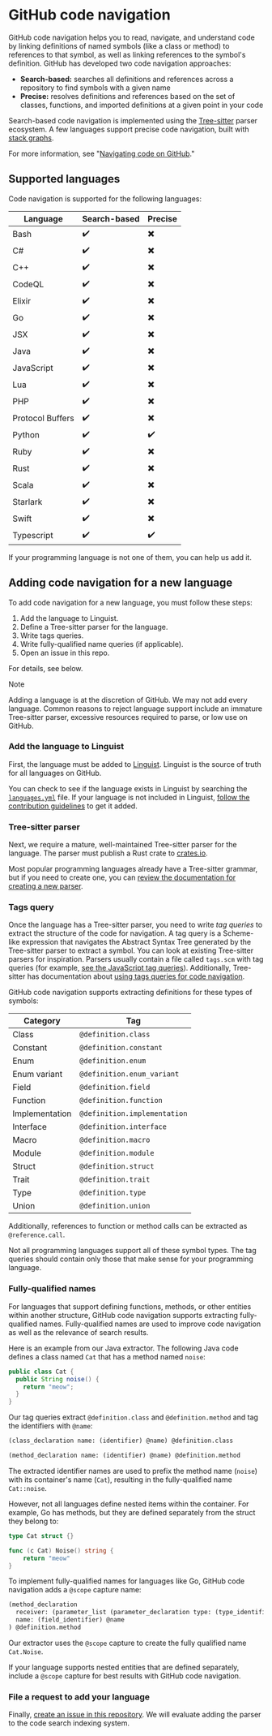 # GitHub code navigation

GitHub code navigation helps you to read, navigate, and understand code by linking definitions of named symbols (like a class or method) to references to that symbol, as well as linking references to the symbol's definition. GitHub has developed two code navigation approaches:

* **Search-based:** searches all definitions and references across a repository to find symbols with a given name
* **Precise:** resolves definitions and references based on the set of classes, functions, and imported definitions at a given point in your code

Search-based code navigation is implemented using the [Tree-sitter](https://tree-sitter.github.io/tree-sitter/) parser ecosystem. A few languages support precise code navigation, built with [stack graphs](https://github.com/github/stack-graphs).

For more information, see "[Navigating code on GitHub](https://docs.github.com/en/repositories/working-with-files/using-files/navigating-code-on-github)."

## Supported languages

Code navigation is supported for the following languages:

| Language         | Search-based       | Precise                  |
|------------------|--------------------|--------------------------|
| Bash             | :heavy_check_mark: | :heavy_multiplication_x: |
| C#               | :heavy_check_mark: | :heavy_multiplication_x: |
| C++              | :heavy_check_mark: | :heavy_multiplication_x: |
| CodeQL           | :heavy_check_mark: | :heavy_multiplication_x: |
| Elixir           | :heavy_check_mark: | :heavy_multiplication_x: |
| Go               | :heavy_check_mark: | :heavy_multiplication_x: |
| JSX              | :heavy_check_mark: | :heavy_multiplication_x: |
| Java             | :heavy_check_mark: | :heavy_multiplication_x: |
| JavaScript       | :heavy_check_mark: | :heavy_multiplication_x: |
| Lua              | :heavy_check_mark: | :heavy_multiplication_x: |
| PHP              | :heavy_check_mark: | :heavy_multiplication_x: |
| Protocol Buffers | :heavy_check_mark: | :heavy_multiplication_x: |
| Python           | :heavy_check_mark: | :heavy_check_mark:       |
| Ruby             | :heavy_check_mark: | :heavy_multiplication_x: |
| Rust             | :heavy_check_mark: | :heavy_multiplication_x: |
| Scala            | :heavy_check_mark: | :heavy_multiplication_x: |
| Starlark         | :heavy_check_mark: | :heavy_multiplication_x: |
| Swift            | :heavy_check_mark: | :heavy_multiplication_x: |
| Typescript       | :heavy_check_mark: | :heavy_check_mark:       |

If your programming language is not one of them, you can help us add it.

## Adding code navigation for a new language

To add code navigation for a new language, you must follow these steps:

1. Add the language to Linguist.
2. Define a Tree-sitter parser for the language.
3. Write tags queries.
4. Write fully-qualified name queries (if applicable).
5. Open an issue in this repo.

For details, see below.

> [!NOTE]
> Adding a language is at the discretion of GitHub. We may not add every language. Common reasons to reject language support include an immature Tree-sitter parser, excessive resources required to parse, or low use on GitHub.

### Add the language to Linguist

First, the language must be added to [Linguist](https://github.com/github-linguist/linguist). Linguist is the source of truth for all languages on GitHub.

 You can check to see if the language exists in Linguist by searching the [`languages.yml`](https://github.com/github-linguist/linguist/blob/master/lib/linguist/languages.yml) file. If your language is not included in Linguist, [follow the contribution guidelines](https://github.com/github-linguist/linguist/blob/master/CONTRIBUTING.md#adding-a-language) to get it added.

### Tree-sitter parser

Next, we require a mature, well-maintained Tree-sitter parser for the language. The parser must publish a Rust crate to [crates.io](https://crates.io/).

Most popular programming languages already have a Tree-sitter grammar, but if you need to create one, you can [review the documentation for creating a new parser](https://tree-sitter.github.io/tree-sitter/creating-parsers).

### Tags query

Once the language has a Tree-sitter parser, you need to write _tag queries_ to extract the structure of the code for navigation. A tag query is a Scheme-like expression that navigates the Abstract Syntax Tree generated by the Tree-sitter parser to extract a symbol. You can look at existing Tree-sitter parsers for inspiration. Parsers usually contain a file called `tags.scm` with tag queries (for example, [see the JavaScript tag queries](https://github.com/tree-sitter/tree-sitter-javascript/blob/master/queries/tags.scm)). Additionally, Tree-sitter has documentation about [using tags queries for code navigation](https://tree-sitter.github.io/tree-sitter/code-navigation-systems).

GitHub code navigation supports extracting definitions for these types of symbols:

| Category       | Tag                          |
|----------------|------------------------------|
| Class          | `@definition.class`          |
| Constant       | `@definition.constant`       |
| Enum           | `@definition.enum`           |
| Enum variant   | `@definition.enum_variant`   |
| Field          | `@definition.field`          |
| Function       | `@definition.function`       |
| Implementation | `@definition.implementation` |
| Interface      | `@definition.interface`      |
| Macro          | `@definition.macro`          |
| Module         | `@definition.module`         |
| Struct         | `@definition.struct`         |
| Trait          | `@definition.trait`          |
| Type           | `@definition.type`           |
| Union          | `@definition.union`          |

Additionally, references to function or method calls can be extracted as `@reference.call`.

Not all programming languages support all of these symbol types. The tag queries should contain only those that make sense for your programming language.

### Fully-qualified names

For languages that support defining functions, methods, or other entities within another structure, GitHub code navigation supports extracting fully-qualified names. Fully-qualified names are used to improve code navigation as well as the relevance of search results.

Here is an example from our Java extractor. The following Java code defines a class named `Cat` that has a method named `noise`:

```java
public class Cat {
  public String noise() {
    return "meow";
  }
}
```

Our tag queries extract `@definition.class` and `@definition.method` and tag the identifiers with `@name`:

```scheme
(class_declaration name: (identifier) @name) @definition.class

(method_declaration name: (identifier) @name) @definition.method
```

The extracted identifier names are used to prefix the method name (`noise`) with its container's name (`Cat`), resulting in the fully-qualified name `Cat::noise`.

However, not all languages define nested items within the container. For example, Go has methods, but they are defined separately from the struct they belong to:

```go
type Cat struct {}

func (c Cat) Noise() string {
    return "meow"
}
```

To implement fully-qualified names for languages like Go, GitHub code navigation adds a `@scope` capture name:

```scheme
(method_declaration
  receiver: (parameter_list (parameter_declaration type: (type_identifier) @scope))
  name: (field_identifier) @name
) @definition.method
```

Our extractor uses the `@scope` capture to create the fully qualified name `Cat.Noise`.

If your language supports nested entities that are defined separately, include a `@scope` capture for best results with GitHub code navigation.

### File a request to add your language

Finally, [create an issue in this repository](https://github.com/github/code-navigation/issues/new?template=language-support-request.md). We will evaluate adding the parser to the code search indexing system.
